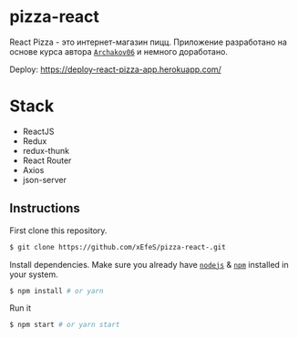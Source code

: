 # pizza-react

React Pizza - это интернет-магазин пицц. Приложение разработано на основе курса автора [`Archakov06`](https://github.com/Archakov06) и немного доработано.

Deploy: https://deploy-react-pizza-app.herokuapp.com/

# Stack
- ReactJS
- Redux
- redux-thunk 
- React Router 
- Axios 
- json-server 

## Instructions

First clone this repository.
```bash
$ git clone https://github.com/xEfeS/pizza-react-.git
```

Install dependencies. Make sure you already have [`nodejs`](https://nodejs.org/en/) & [`npm`](https://www.npmjs.com/) installed in your system.
```bash
$ npm install # or yarn
```

Run it
```bash
$ npm start # or yarn start
```
